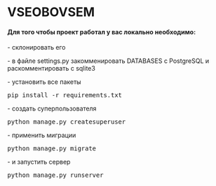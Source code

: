 <h1>
    VSEOBOVSEM
</h1>
<h4>
    Для того чтобы проект работал у вас локально необходимо:
</h4>
<p>
- склонировать его
</p>
<p>
- в файле settings.py закомменировать DATABASES с PostgreSQL и раскомментировать с sqlite3
</p>
<p>
- установить все пакеты
</p>
<pre>
pip install -r requirements.txt
</pre>
<p>
- создать суперпользователя
</p>
<pre>
python manage.py createsuperuser
</pre>
<p>
- применить миграции
<pre>
python manage.py migrate
</pre>
<p>
- и запустить сервер
</p>
<pre>
python manage.py runserver
</pre>
